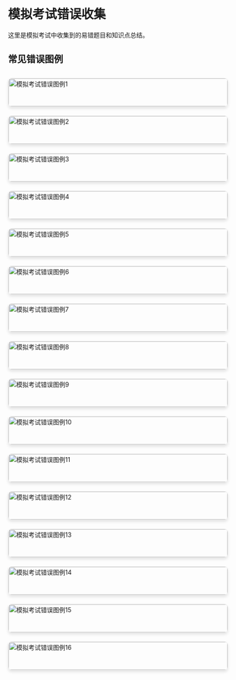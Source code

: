 # 模拟考试错误收集

这里是模拟考试中收集到的易错题目和知识点总结。

## 常见错误图例

<div class="image-gallery">
  <div class="image-item">
    <img src="./images/微信图片_20250508125033.png" alt="模拟考试错误图例1">
    <p class="image-caption">错误题目示例1</p>
  </div>
  <div class="image-item">
    <img src="./images/微信图片_20250508125307.jpg" alt="模拟考试错误图例2">
    <p class="image-caption">错误题目示例2</p>
  </div>
  <div class="image-item">
    <img src="./images/微信图片_20250508125646.jpg" alt="模拟考试错误图例3">
    <p class="image-caption">错误题目示例3</p>
  </div>
  <div class="image-item">
    <img src="./images/微信图片_20250508125648.jpg" alt="模拟考试错误图例4">
    <p class="image-caption">错误题目示例4</p>
  </div>
  <div class="image-item">
    <img src="./images/微信图片_20250508125650.jpg" alt="模拟考试错误图例5">
    <p class="image-caption">错误题目示例5</p>
  </div>
  <div class="image-item">
    <img src="./images/微信图片_20250508125651.jpg" alt="模拟考试错误图例6">
    <p class="image-caption">错误题目示例6</p>
  </div>
  <div class="image-item">
    <img src="./images/微信图片_20250508125653.jpg" alt="模拟考试错误图例7">
    <p class="image-caption">错误题目示例7</p>
  </div>
  <div class="image-item">
    <img src="./images/微信图片_20250508125655.jpg" alt="模拟考试错误图例8">
    <p class="image-caption">错误题目示例8</p>
  </div>
  <div class="image-item">
    <img src="./images/微信图片_20250508125657.jpg" alt="模拟考试错误图例9">
    <p class="image-caption">错误题目示例9</p>
  </div>
  <div class="image-item">
    <img src="./images/微信图片_20250508125740.jpg" alt="模拟考试错误图例10">
    <p class="image-caption">错误题目示例10</p>
  </div>
  <div class="image-item">
    <img src="./images/0509/微信图片_20250509123254.jpg" alt="模拟考试错误图例11">
    <p class="image-caption">错误题目示例11</p>
  </div>
  <div class="image-item">
    <img src="./images/0509/微信图片_20250509123612.jpg" alt="模拟考试错误图例12">
    <p class="image-caption">错误题目示例12</p>
  </div>
  <div class="image-item">
    <img src="./images/0509/微信图片_20250509123614.jpg" alt="模拟考试错误图例13">
    <p class="image-caption">错误题目示例13</p>
  </div>
  <div class="image-item">
    <img src="./images/0509/微信图片_20250509123615.jpg" alt="模拟考试错误图例14">
    <p class="image-caption">错误题目示例14</p>
  </div>
  <div class="image-item">
    <img src="./images/0509/微信图片_20250509123617.jpg" alt="模拟考试错误图例15">
    <p class="image-caption">错误题目示例15</p>
  </div>
  <div class="image-item">
    <img src="./images/0509/微信图片_20250509123619.jpg" alt="模拟考试错误图例16">
    <p class="image-caption">错误题目示例16</p>
  </div>
  <!-- 添加图片 -->
</div>

<style>
.custom-page-class {
  padding: 20px;
  font-family: Arial, sans-serif;
}

.custom-page-class h1 {
  color: #2c3e50;
  border-bottom: 2px solid #3498db;
  padding-bottom: 10px;
}

.custom-page-class h2 {
  color: #34495e;
  margin-top: 30px;
}

.custom-page-class ul {
  list-style-type: square;
  padding-left: 20px;
}

.custom-page-class li {
  margin-bottom: 8px;
  line-height: 1.6;
}

/* 响应式图片展示样式 */
.image-gallery {
  display: grid;
  grid-template-columns: repeat(auto-fill, minmax(300px, 1fr));
  gap: 20px;
  margin: 30px 0;
}

.image-item {
  border: 1px solid #eaeaea;
  border-radius: 8px;
  overflow: hidden;
  box-shadow: 0 4px 6px rgba(0, 0, 0, 0.1);
  transition: transform 0.3s ease;
}

.image-item:hover {
  transform: translateY(-5px);
}

.image-item img {
  width: 100%;
  height: auto;
  display: block;
  object-fit: cover;
}

.image-caption {
  padding: 10px;
  text-align: center;
  background-color: #f8f9fa;
  margin: 0;
  font-size: 14px;
  color: #333;
}

/* 移动端适配 */
@media (max-width: 768px) {
  .image-gallery {
    grid-template-columns: repeat(auto-fill, minmax(250px, 1fr));
    gap: 15px;
  }
  
  .image-caption {
    font-size: 12px;
    padding: 8px;
  }
}

@media (max-width: 480px) {
  .image-gallery {
    grid-template-columns: 1fr;
    gap: 15px;
  }
}
</style>